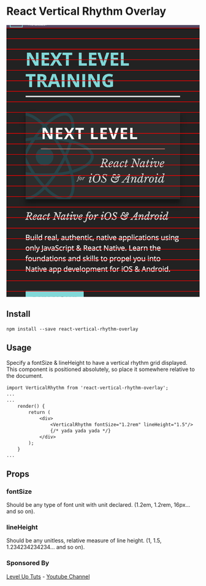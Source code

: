 # React Vertical Rhythm Overlay

![Example Screenshot](/img/screen.png)

## Install
    npm install --save react-vertical-rhythm-overlay

## Usage

Specify a fontSize & lineHeight to have a vertical rhythm grid displayed. This component is positioned absolutely, so place it somewhere relative to the document.

```
import VerticalRhythm from 'react-vertical-rhythm-overlay';
...
...
    render() {
        return (
            <div>
                <VerticalRhythm fontSize="1.2rem" lineHeight="1.5"/>
                {/* yada yada yada */}
            </div>
        );
    }
...
```


## Props

### fontSize
Should be any type of font unit with unit declared. (1.2em, 1.2rem, 16px... and so on).

### lineHeight
Should be any unitless, relative measure of line height. (1, 1.5, 1.234234234234... and so on).


### Sponsored By

[Level Up Tuts](http://leveluptutorials.com/) - [Youtube Channel](https://www.youtube.com/user/LevelUpTuts/)
